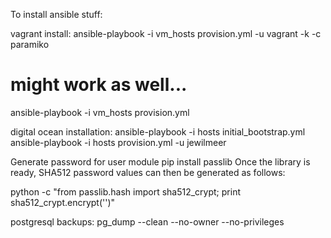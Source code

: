 To install ansible stuff:

vagrant install:
ansible-playbook -i vm_hosts provision.yml -u vagrant -k -c paramiko
# might work as well...
ansible-playbook -i vm_hosts provision.yml

digital ocean installation:
ansible-playbook -i hosts initial_bootstrap.yml
ansible-playbook -i hosts provision.yml -u jewilmeer

Generate password for user module
pip install passlib
Once the library is ready, SHA512 password values can then be generated as follows:

python -c "from passlib.hash import sha512_crypt; print sha512_crypt.encrypt('<password>')"

postgresql backups:
pg_dump --clean --no-owner --no-privileges